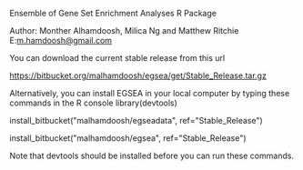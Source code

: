 Ensemble of Gene Set Enrichment Analyses R Package
 
Author: Monther Alhamdoosh, Milica Ng and Matthew Ritchie 
E:m.hamdoosh@gmail.com

You can download the current stable release from this url

https://bitbucket.org/malhamdoosh/egsea/get/Stable_Release.tar.gz

Alternatively, you can install EGSEA in your local computer by typing these commands in the R console
library(devtools)

install_bitbucket("malhamdoosh/egseadata", ref="Stable_Release")

install_bitbucket("malhamdoosh/egsea", ref="Stable_Release")

Note that devtools should be installed before you can run these commands.